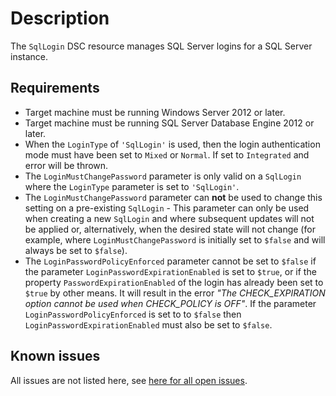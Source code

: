 # Description

The `SqlLogin` DSC resource manages SQL Server logins
for a SQL Server instance.

## Requirements

* Target machine must be running Windows Server 2012 or later.
* Target machine must be running SQL Server Database Engine 2012 or later.
* When the `LoginType` of `'SqlLogin'` is used, then the login authentication
  mode must have been set to `Mixed` or `Normal`. If set to `Integrated`
  and error will be thrown.
* The `LoginMustChangePassword` parameter is only valid on a `SqlLogin`
  where the `LoginType` parameter is set to `'SqlLogin'`.
* The `LoginMustChangePassword` parameter can **not** be used to change
  this setting on a pre-existing `SqlLogin` - This parameter can only
  be used when creating a new `SqlLogin` and where subsequent updates will
  not be applied or, alternatively, when the desired state will not change (for example,
  where `LoginMustChangePassword` is initially set to `$false` and will always
  be set to `$false`).
* The `LoginPasswordPolicyEnforced` parameter cannot be set to `$false` if
  the parameter `LoginPasswordExpirationEnabled` is set to `$true`, or if
  the property `PasswordExpirationEnabled` of the login has already been
  set to `$true` by other means. It will result in the error
  _"The CHECK_EXPIRATION option cannot be used when CHECK_POLICY is OFF"_.
  If the parameter `LoginPasswordPolicyEnforced` is set to to `$false` then
  `LoginPasswordExpirationEnabled` must also be set to `$false`.

## Known issues

All issues are not listed here, see [here for all open issues](https://github.com/dsccommunity/SqlServerDsc/issues?q=is%3Aissue+is%3Aopen+in%3Atitle+SqlLogin).
